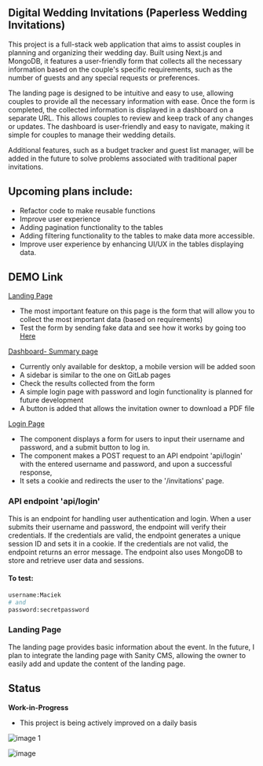 ## Digital Wedding Invitations (Paperless Wedding Invitations)

This project is a full-stack web application that aims to assist couples in planning and organizing their wedding day. Built using Next.js and MongoDB, it features a user-friendly form that collects all the necessary information based on the couple's specific requirements, such as the number of guests and any special requests or preferences.

The landing page is designed to be intuitive and easy to use, allowing couples to provide all the necessary information with ease. Once the form is completed, the collected information is displayed in a dashboard on a separate URL. This allows couples to review and keep track of any changes or updates. The dashboard is user-friendly and easy to navigate, making it simple for couples to manage their wedding details.

Additional features, such as a budget tracker and guest list manager, will be added in the future to solve problems associated with traditional paper invitations.

## Upcoming plans include:

- Refactor code to make reusable functions
- Improve user experience
- Adding pagination functionality to the tables
- Adding filtering functionality to the tables to make data more accessible.
- Improve user experience by enhancing UI/UX in the tables displaying data. 

## DEMO Link

[Landing Page](https://ditialweddinginivitation.netlify.app/)

- The most important feature on this page is the form that will allow you to collect the most important data (based on requirements)
- Test the form by sending fake data and see how it works by going too [Here ](https://ditialweddinginivitation.netlify.app/invitations)

[Dashboard- Summary page ](https://ditialweddinginivitation.netlify.app/invitations)

- Currently only available for desktop, a mobile version will be added soon
- A sidebar is similar to the one on GitLab pages
- Check the results collected from the form
- A simple login page with password and login functionality is planned for future development
- A button is added that allows the invitation owner to download a PDF file

[Login Page ](https://ditialweddinginivitation.netlify.app/login)

- The component displays a form for users to input their username and password, and a submit button to log in.
- The component makes a POST request to an API endpoint 'api/login' with the entered username and password, and upon a successful response,
- It sets a cookie and redirects the user to the '/invitations' page.

### API endpoint 'api/login'

This is an endpoint for handling user authentication and login. When a user submits their username and password, the endpoint will verify their credentials. If the credentials are valid, the endpoint generates a unique session ID and sets it in a cookie. If the credentials are not valid, the endpoint returns an error message. The endpoint also uses MongoDB to store and retrieve user data and sessions.

#### To test:

```bash
username:Maciek
# and
password:secretpassword

```

### Landing Page

The landing page provides basic information about the event. In the future, I plan to integrate the landing page with Sanity CMS, allowing the owner to easily add and update the content of the landing page.

## Status

**Work-in-Progress**

- This project is being actively improved on a daily basis



![image 1](https://user-images.githubusercontent.com/47687566/199193895-4b9838a3-d3fb-462f-af01-13edae7478ff.jpg)

![image](https://user-images.githubusercontent.com/47687566/199197621-ba202f50-3ac1-4a63-9c3b-98489671487d.png)
